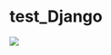 # test_Django
<img width="" height="" src='https://github.com/Joojina/test_Django/blob/master/hello/g_s.jpg'></img>
